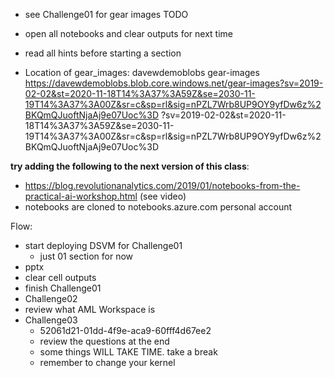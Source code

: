 * see Challenge01 for gear images TODO
* open all notebooks and clear outputs for next time

* read all hints before starting a section

* Location of gear_images:  davewdemoblobs gear-images
https://davewdemoblobs.blob.core.windows.net/gear-images?sv=2019-02-02&st=2020-11-18T14%3A37%3A59Z&se=2030-11-19T14%3A37%3A00Z&sr=c&sp=rl&sig=nPZL7Wrb8UP9OY9yfDw6z%2BKQmQJuoftNjaAj9e07Uoc%3D
?sv=2019-02-02&st=2020-11-18T14%3A37%3A59Z&se=2030-11-19T14%3A37%3A00Z&sr=c&sp=rl&sig=nPZL7Wrb8UP9OY9yfDw6z%2BKQmQJuoftNjaAj9e07Uoc%3D

**try adding the following to the next version of this class**:

*  https://blog.revolutionanalytics.com/2019/01/notebooks-from-the-practical-ai-workshop.html  (see video)
  *  notebooks are cloned to notebooks.azure.com personal account

Flow:  

* start deploying DSVM for Challenge01 
  * just 01 section for now
* pptx
* clear cell outputs
* finish Challenge01
* Challenge02 
* review what AML Workspace is
* Challenge03
  * 52061d21-01dd-4f9e-aca9-60fff4d67ee2
  * review the questions at the end
  * some things WILL TAKE TIME.  take a break
  * remember to change your kernel